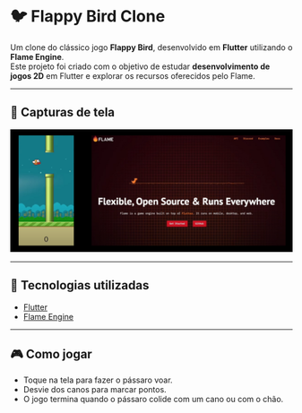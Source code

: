 # 🐦 Flappy Bird Clone

Um clone do clássico jogo **Flappy Bird**, desenvolvido em **Flutter** utilizando o **Flame Engine**.  
Este projeto foi criado com o objetivo de estudar **desenvolvimento de jogos 2D** em Flutter e explorar os recursos oferecidos pelo Flame.  

---

## 📸 Capturas de tela

![App Demo](assets/images/demo.png)

---

## 🚀 Tecnologias utilizadas
- [Flutter](https://flutter.dev/)  
- [Flame Engine](https://flame-engine.org/)  

---

## 🎮 Como jogar
- Toque na tela para fazer o pássaro voar.  
- Desvie dos canos para marcar pontos.  
- O jogo termina quando o pássaro colide com um cano ou com o chão.  


